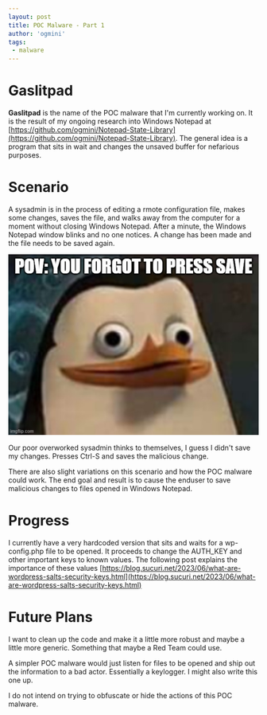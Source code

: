 ```yaml
---
layout: post
title: POC Malware - Part 1
author: 'ogmini'
tags:
 - malware 
---
```


# Gaslitpad

**Gaslitpad** is the name of the POC malware that I'm currently working on. It is the result of my ongoing research into Windows Notepad at [https://github.com/ogmini/Notepad-State-Library](https://github.com/ogmini/Notepad-State-Library). The general idea is a program that sits in wait and changes the unsaved buffer for nefarious purposes. 

# Scenario

A sysadmin is in the process of editing a rmote configuration file, makes some changes, saves the file, and walks away from the computer for a moment without closing Windows Notepad. After a minute, the Windows Notepad window blinks and no one notices. A change has been made and the file needs to be saved again. 

![I guess I didn't save](/images/memes/forgot-to-save.jpg)

Our poor overworked sysadmin thinks to themselves, I guess I didn't save my changes. Presses Ctrl-S and saves the malicious change. 

There are also slight variations on this scenario and how the POC malware could work. The end goal and result is to cause the enduser to save malicious changes to files opened in Windows Notepad.

# Progress

I currently have a very hardcoded version that sits and waits for a wp-config.php file to be opened. It proceeds to change the AUTH_KEY and other important keys to known values. The following post explains the importance of these values [https://blog.sucuri.net/2023/06/what-are-wordpress-salts-security-keys.html](https://blog.sucuri.net/2023/06/what-are-wordpress-salts-security-keys.html)

# Future Plans

I want to clean up the code and make it a little more robust and maybe a little more generic. Something that maybe a Red Team could use. 

A simpler POC malware would just listen for files to be opened and ship out the information to a bad actor. Essentially a keylogger. I might also write this one up.  

I do not intend on trying to obfuscate or hide the actions of this POC malware. 

